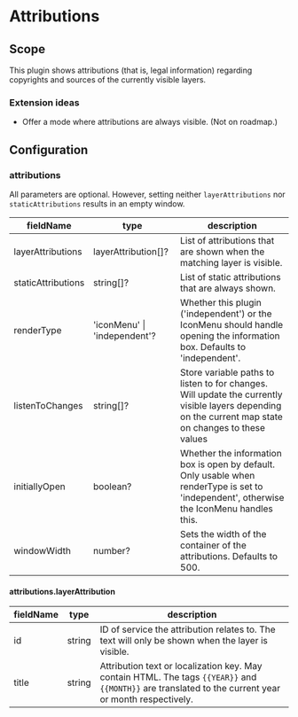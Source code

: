 # Attributions

## Scope

This plugin shows attributions (that is, legal information) regarding copyrights and sources of the currently visible layers.

### Extension ideas

- Offer a mode where attributions are always visible. (Not on roadmap.)

## Configuration

### attributions

All parameters are optional. However, setting neither `layerAttributions` nor `staticAttributions` results in an empty window.

| fieldName          | type                         | description                                                                                                                                           |
| ------------------ | ---------------------------- | ----------------------------------------------------------------------------------------------------------------------------------------------------- |
| layerAttributions  | layerAttribution[]?          | List of attributions that are shown when the matching layer is visible.                                                                               |
| staticAttributions | string[]?                    | List of static attributions that are always shown.                                                                                                    |
| renderType         | 'iconMenu' \| 'independent'? | Whether this plugin ('independent') or the IconMenu should handle opening the information box. Defaults to 'independent'.                             |
| listenToChanges    | string[]?                    | Store variable paths to listen to for changes. Will update the currently visible layers depending on the current map state on changes to these values |
| initiallyOpen      | boolean?                     | Whether the information box is open by default. Only usable when renderType is set to 'independent', otherwise the IconMenu handles this.             |
| windowWidth        | number?                      | Sets the width of the container of the attributions. Defaults to 500.                                                                                 |

#### attributions.layerAttribution

| fieldName | type   | description                                                                                                                                           |
| --------- | ------ | ----------------------------------------------------------------------------------------------------------------------------------------------------- |
| id        | string | ID of service the attribution relates to. The text will only be shown when the layer is visible.                                                      |
| title     | string | Attribution text or localization key. May contain HTML. The tags `{{YEAR}}` and `{{MONTH}}` are translated to the current year or month respectively. |
